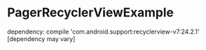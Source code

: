 # PagerRecyclerViewExample



dependency: compile 'com.android.support:recyclerview-v7:24.2.1' [dependency may vary]

